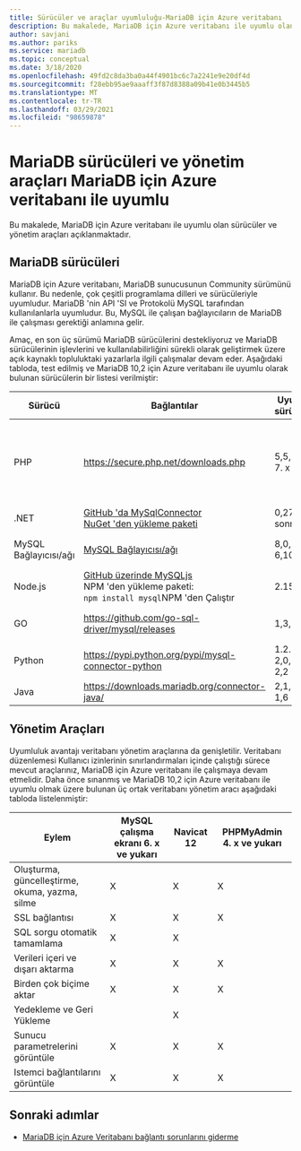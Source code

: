```yaml
---
title: Sürücüler ve araçlar uyumluluğu-MariaDB için Azure veritabanı
description: Bu makalede, MariaDB için Azure veritabanı ile uyumlu olan MariaDB sürücüleri ve yönetim araçları açıklanmaktadır.
author: savjani
ms.author: pariks
ms.service: mariadb
ms.topic: conceptual
ms.date: 3/18/2020
ms.openlocfilehash: 49fd2c8da3ba0a44f4901bc6c7a2241e9e20df4d
ms.sourcegitcommit: f28ebb95ae9aaaff3f87d8388a09b41e0b3445b5
ms.translationtype: MT
ms.contentlocale: tr-TR
ms.lasthandoff: 03/29/2021
ms.locfileid: "98659878"
---
```

# <a name="mariadb-drivers-and-management-tools-compatible-with-azure-database-for-mariadb"></a>MariaDB sürücüleri ve yönetim araçları MariaDB için Azure veritabanı ile uyumlu

Bu makalede, MariaDB için Azure veritabanı ile uyumlu olan sürücüler ve yönetim araçları açıklanmaktadır.

## <a name="mariadb-drivers"></a>MariaDB sürücüleri

MariaDB için Azure veritabanı, MariaDB sunucusunun Community sürümünü kullanır. Bu nedenle, çok çeşitli programlama dilleri ve sürücüleriyle uyumludur. MariaDB 'nin API 'SI ve Protokolü MySQL tarafından kullanılanlarla uyumludur. Bu, MySQL ile çalışan bağlayıcıların de MariaDB ile çalışması gerektiği anlamına gelir.

Amaç, en son üç sürümü MariaDB sürücülerini destekliyoruz ve MariaDB sürücülerinin işlevlerini ve kullanılabilirliğini sürekli olarak geliştirmek üzere açık kaynaklı topluluktaki yazarlarla ilgili çalışmalar devam eder. Aşağıdaki tabloda, test edilmiş ve MariaDB 10,2 için Azure veritabanı ile uyumlu olarak bulunan sürücülerin bir listesi verilmiştir:

**Sürücü** | **Bağlantılar** | **Uyumlu sürümler** | **Uyumsuz sürümler** | **Notlar**
---|---|---|---|---
PHP | https://secure.php.net/downloads.php | 5,5, 5,6, 7. x | 5.3 | SSL ile PHP 7,0 bağlantısı için, bağlantı dizesinde MYSQLI_CLIENT_SSL_DONT_VERIFY_SERVER_CERT ekleyin. <br> ```mysqli_real_connect($conn, $host, $username, $password, $db_name, 3306, NULL, MYSQLI_CLIENT_SSL_DONT_VERIFY_SERVER_CERT);```<br> PDO set: ```PDO::MYSQL_ATTR_SSL_VERIFY_SERVER_CERT``` seçenek false.
.NET | [GitHub 'da MySqlConnector](https://github.com/mysql-net/MySqlConnector) <br> [NuGet 'den yükleme paketi](https://www.nuget.org/packages/MySqlConnector/) | 0,27 ve sonrası | 0.26.5 ve öncesi |
MySQL Bağlayıcısı/ağı | [MySQL Bağlayıcısı/ağı](https://github.com/mysql/mysql-connector-net) | 8,0, 7,0, 6,10 |  | Bir kodlama hatası, bazı UTF8 olmayan Windows sistemlerinde bağlantıların başarısız olmasına neden olabilir.
Node.js |  [GitHub üzerinde MySQLjs](https://github.com/mysqljs/mysql/) <br> NPM 'den yükleme paketi:<br> `npm install mysql`NPM 'den Çalıştır | 2.15 | 2.14.1 ve öncesi
GO | https://github.com/go-sql-driver/mysql/releases | 1,3, 1,4 | 1,2 ve öncesi | `allowNativePasswords=true`Sürüm 1,3 için bağlantı dizesinde kullanın. Sürüm 1,4, bir çözüm içerir ve `allowNativePasswords=true` artık gerekli değildir.
Python | https://pypi.python.org/pypi/mysql-connector-python | 1.2.3, 2,0, 2,1, 2,2 | 1.2.2 ve öncesi |
Java | https://downloads.mariadb.org/connector-java/ | 2,1, 2,0, 1,6 | 1.5.5 ve öncesi |

## <a name="management-tools"></a>Yönetim Araçları

Uyumluluk avantajı veritabanı yönetim araçlarına da genişletilir. Veritabanı düzenlemesi Kullanıcı izinlerinin sınırlandırmaları içinde çalıştığı sürece mevcut araçlarınız, MariaDB için Azure veritabanı ile çalışmaya devam etmelidir. Daha önce sınanmış ve MariaDB 10,2 için Azure veritabanı ile uyumlu olmak üzere bulunan üç ortak veritabanı yönetim aracı aşağıdaki tabloda listelenmiştir:

| Eylem | **MySQL çalışma ekranı 6. x ve yukarı** | **Navicat 12** | **PHPMyAdmin 4. x ve yukarı**
---|---|---|---
Oluşturma, güncelleştirme, okuma, yazma, silme | X | X | X
SSL bağlantısı | X | X | X
SQL sorgu otomatik tamamlama | X | X |
Verileri içeri ve dışarı aktarma | X | X | X
Birden çok biçime aktar | X | X | X
Yedekleme ve Geri Yükleme |  | X |
Sunucu parametrelerini görüntüle | X | X | X
Istemci bağlantılarını görüntüle | X | X | X

## <a name="next-steps"></a>Sonraki adımlar

- [MariaDB için Azure Veritabanı bağlantı sorunlarını giderme](howto-troubleshoot-common-connection-issues.md)